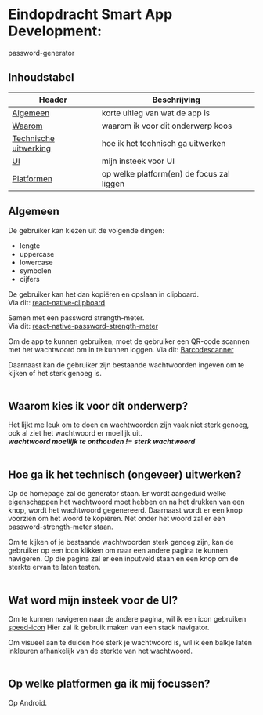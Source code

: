 # Eindopdracht Smart App Development:
password-generator

## Inhoudstabel
| Header | Beschrijving |
| ----------- | ----------- |
| [Algemeen](#algemeen) | korte uitleg van wat de app is |
| [Waarom](#waarom-kies-ik-voor-dit-onderwerp) | waarom ik voor dit onderwerp koos |
| [Technische uitwerking](#hoe-ga-ik-het-technisch-ongeveer-uitwerken)| hoe ik het technisch ga uitwerken|
| [UI](#wat-word-mijn-insteek-voor-de-ui)| mijn insteek voor UI|
| [Platformen](#op-welke-platformen-ga-ik-mij-focussen)| op welke platform(en) de focus zal liggen|


## Algemeen
De gebruiker kan kiezen uit de volgende dingen:
- lengte
- uppercase
- lowercase
- symbolen
- cijfers

De gebruiker kan het dan kopiëren en opslaan in clipboard.<br>
Via dit: [react-native-clipboard](https://github.com/react-native-clipboard/clipboard)

Samen met een password strength-meter.<br>
Via dit: [react-native-password-strength-meter](https://www.npmjs.com/package/react-native-password-strength-meter)

Om de app te kunnen gebruiken, moet de gebruiker een QR-code scannen met het wachtwoord om in te kunnen loggen.
Via dit: [Barcodescanner](https://docs.expo.dev/versions/v48.0.0/sdk/bar-code-scanner/)

Daarnaast kan de gebruiker zijn bestaande wachtwoorden ingeven om te kijken of het sterk genoeg is.
<br><br>
## Waarom kies ik voor dit onderwerp?
Het lijkt me leuk om te doen en wachtwoorden zijn vaak niet sterk genoeg, ook al ziet het wachtwoord er moeilijk uit.<br>
___wachtwoord moeilijk te onthouden != sterk wachtwoord___
<br><br>
## Hoe ga ik het technisch (ongeveer) uitwerken?
Op de homepage zal de generator staan.
Er wordt aangeduid welke eigenschappen het wachtwoord
moet hebben en na het drukken van een knop, wordt
het wachtwoord gegenereerd. Daarnaast wordt er een knop
voorzien om het woord te kopiëren. Net onder het woord zal
er een password-strength-meter staan.

Om te kijken of je bestaande wachtwoorden sterk genoeg zijn,
kan de gebruiker op een icon klikken om naar een andere pagina
te kunnen navigeren. Op die pagina zal er een inputveld staan en een knop
om de sterkte ervan te laten testen.
<br><br>
## Wat word mijn insteek voor de UI?
Om te kunnen navigeren naar de andere pagina, wil ik een icon
gebruiken [speed-icon](https://fonts.google.com/icons?icon.query=speed+&icon.platform=web)
Hier zal ik gebruik maken van een stack navigator.

Om visueel aan te duiden hoe sterk je wachtwoord is, wil ik een balkje
laten inkleuren afhankelijk van de sterkte van het wachtwoord.
<br><br>
## Op welke platformen ga ik mij focussen?
Op Android.
